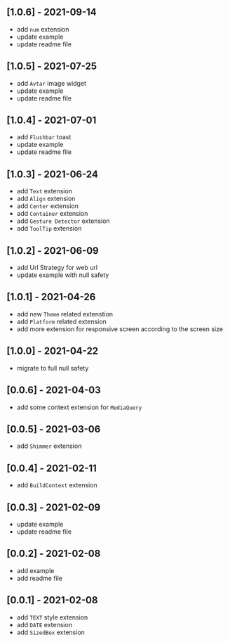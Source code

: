## [1.0.6] - 2021-09-14
* add `num` extension
* update example
* update readme file

## [1.0.5] - 2021-07-25
* add `Avtar` image widget
* update example
* update readme file

## [1.0.4] - 2021-07-01
* add `Flushbar` toast
* update example
* update readme file

## [1.0.3] - 2021-06-24
* add `Text` extension
* add `Align` extension
* add `Center` extension
* add `Container` extension
* add `Gesture Detector` extension
* add `ToolTip` extension

## [1.0.2] - 2021-06-09
* add Url Strategy for web url
* update example with null safety

## [1.0.1] - 2021-04-26
* add new `Theme` related extenstion
* add `Platform` related extension
* add more extension for responsive screen according to the screen size

## [1.0.0] - 2021-04-22
* migrate to full null safety

## [0.0.6] - 2021-04-03
* add some context extension for `MediaQuery`

## [0.0.5] - 2021-03-06
* add `Shimmer` extension

## [0.0.4] - 2021-02-11
* add `BuildContext` extension

## [0.0.3] - 2021-02-09
* update example
* update readme file

## [0.0.2] - 2021-02-08
* add example
* add readme file

## [0.0.1] - 2021-02-08
* add `TEXT` style extension
* add `DATE` extension
* add `SizedBox` extension
